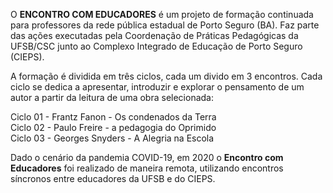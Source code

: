  O **ENCONTRO COM EDUCADORES** é um projeto de formação continuada para professores da rede pública estadual de Porto Seguro (BA). Faz parte das ações executadas pela Coordenação de Práticas Pedagógicas da UFSB/CSC junto ao Complexo Integrado de Educação de Porto Seguro (CIEPS).

 A formação é dividida em três ciclos, cada um divido em 3 encontros. Cada ciclo se dedica a apresentar,  introduzir e explorar o pensamento de um autor a partir da leitura de uma obra selecionada:

Ciclo 01 - Frantz Fanon - Os condenados da Terra  
Ciclo 02 - Paulo Freire - a pedagogia do Oprimido  
Ciclo 03 - Georges Snyders - A Alegria na Escola  

Dado o cenário da pandemia COVID-19, em 2020 o **Encontro com Educadores** foi realizado de maneira remota, utilizando encontros síncronos entre educadores da UFSB e do CIEPS.
